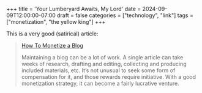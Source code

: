 +++
title = 'Your Lumberyard Awaits, My Lord'
date = 2024-09-09T12:00:00-07:00
draft = false
categories = ["technology", "link"]
tags = ["monetization", "the yellow king"]
+++

This is a very good (satirical) article:

> [How To Monetize a Blog](https://modem.io/blog/blog-monetization/)
>
> Maintaining a blog can be a lot of work. A single article can take weeks of research, drafting and editing, collecting and producing included materials, etc. It’s not unusual to seek some form of compensation for it, and those rewards require initiative. With a good monetization strategy, it can become a fairly lucrative venture.